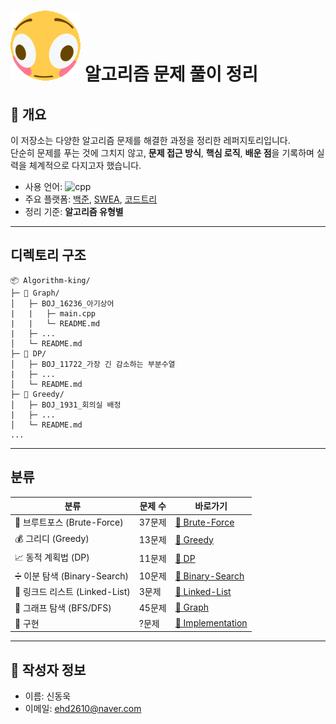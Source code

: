 # ![alt text](./images/flip.gif) 알고리즘 문제 풀이 정리

## 👋 개요
이 저장소는 다양한 알고리즘 문제를 해결한 과정을 정리한 레퍼지토리입니다.  
단순히 문제를 푸는 것에 그치지 않고, **문제 접근 방식**, **핵심 로직**, **배운 점**을 기록하며 실력을 체계적으로 다지고자 했습니다.

- 사용 언어: ![cpp](https://img.shields.io/badge/C++-00599C?style=flat-square&logo=C%2B%2B&logoColor=white)
- 주요 플랫폼: [백준](https://www.acmicpc.net/), [SWEA](https://swexpertacademy.com/main/main.do), [코드트리](https://www.codetree.ai/ko/trail-info)
- 정리 기준: **알고리즘 유형별**

---

## 디렉토리 구조

```
📦 Algorithm-king/
├─ 📁 Graph/
│   ├─ BOJ_16236_아기상어
|   |   ├─ main.cpp
|   |   └─ README.md
|   ├─ ...
│   └─ README.md
├─ 📁 DP/
│   ├─ BOJ_11722_가장 긴 감소하는 부분수열
|   ├─ ...
│   └─ README.md
├─ 📁 Greedy/
│   ├─ BOJ_1931_회의실 배정
|   ├─ ...
│   └─ README.md
...
```

---

## 분류

| 분류 | 문제 수 | 바로가기 |
|------|---------|----------|
| 🧱 브루트포스 (Brute-Force) | 37문제 | [📁 Brute-Force](./Brute-Force/) |
| 💰 그리디 (Greedy) | 13문제 | [📁 Greedy](./Greedy/) |
| 📈 동적 계획법 (DP) | 11문제 | [📁 DP](./DP/) |
| ➗ 이분 탐색 (Binary-Search) | 10문제 | [📁 Binary-Search](./Binary-Search/) |
| 🔗 링크드 리스트 (Linked-List) | 3문제 | [📁 Linked-List](./Linked-List/) |
| 🧩 그래프 탐색 (BFS/DFS) | 45문제 | [📁 Graph](./Graph/) |
| 🧮 구현 | ?문제 | [📁 Implementation](.//) |
---

## 📌 작성자 정보

- 이름: 신동욱
- 이메일: [ehd2610@naver.com](mailto:ehd2610@naver.com)
